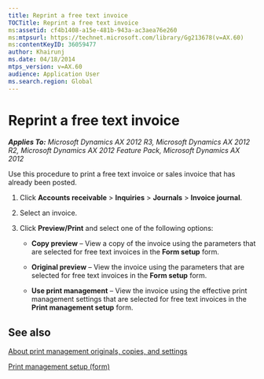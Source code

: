 ```yaml
---
title: Reprint a free text invoice
TOCTitle: Reprint a free text invoice
ms:assetid: cf4b1408-a15e-481b-943a-ac3aea76e260
ms:mtpsurl: https://technet.microsoft.com/library/Gg213678(v=AX.60)
ms:contentKeyID: 36059477
author: Khairunj
ms.date: 04/18/2014
mtps_version: v=AX.60
audience: Application User
ms.search.region: Global
---
```


# Reprint a free text invoice 


_**Applies To:** Microsoft Dynamics AX 2012 R3, Microsoft Dynamics AX 2012 R2, Microsoft Dynamics AX 2012 Feature Pack, Microsoft Dynamics AX 2012_

Use this procedure to print a free text invoice or sales invoice that has already been posted.

1.  Click **Accounts receivable** \> **Inquiries** \> **Journals** \> **Invoice journal**.

2.  Select an invoice.

3.  Click **Preview/Print** and select one of the following options:
    
      - **Copy preview** – View a copy of the invoice using the parameters that are selected for free text invoices in the **Form setup** form.
    
      - **Original preview** – View the invoice using the parameters that are selected for free text invoices in the **Form setup** form.
    
      - **Use print management** – View the invoice using the effective print management settings that are selected for free text invoices in the **Print management setup** form.

## See also

[About print management originals, copies, and settings](about-print-management-originals-copies-and-settings.md)

[Print management setup (form)](https://technet.microsoft.com/library/hh209383\(v=ax.60\))

  


